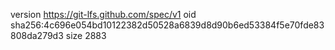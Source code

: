 version https://git-lfs.github.com/spec/v1
oid sha256:4c696e054bd10122382d50528a6839d8d90b6ed53384f5e70fde83808da279d3
size 2883
